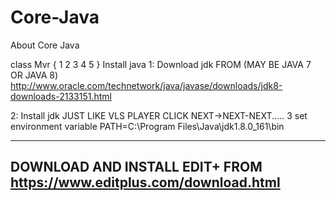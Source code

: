# Core-Java
About Core Java

class Mvr
{
1
2
3
4
5
}
Install java
1:  Download jdk FROM  (MAY BE JAVA 7 OR JAVA 8)
http://www.oracle.com/technetwork/java/javase/downloads/jdk8-downloads-2133151.html

2: Install jdk
JUST LIKE VLS PLAYER CLICK NEXT->NEXT-NEXT.....
3 set environment variable
PATH=C:\Program Files\Java\jdk1.8.0_161\bin


-------------------------------------------------
DOWNLOAD AND INSTALL EDIT+
FROM
https://www.editplus.com/download.html
---------------------------------------------------
